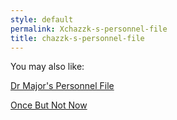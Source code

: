 ```yaml
---
style: default
permalink: Xchazzk-s-personnel-file
title: chazzk-s-personnel-file
---
```

You may also like:

[Dr Major's Personnel File](http://scp-wiki.net/dr-major-personnel-file)

[Once But Not Now](http://scp-wiki.net/once-but-not-now)
